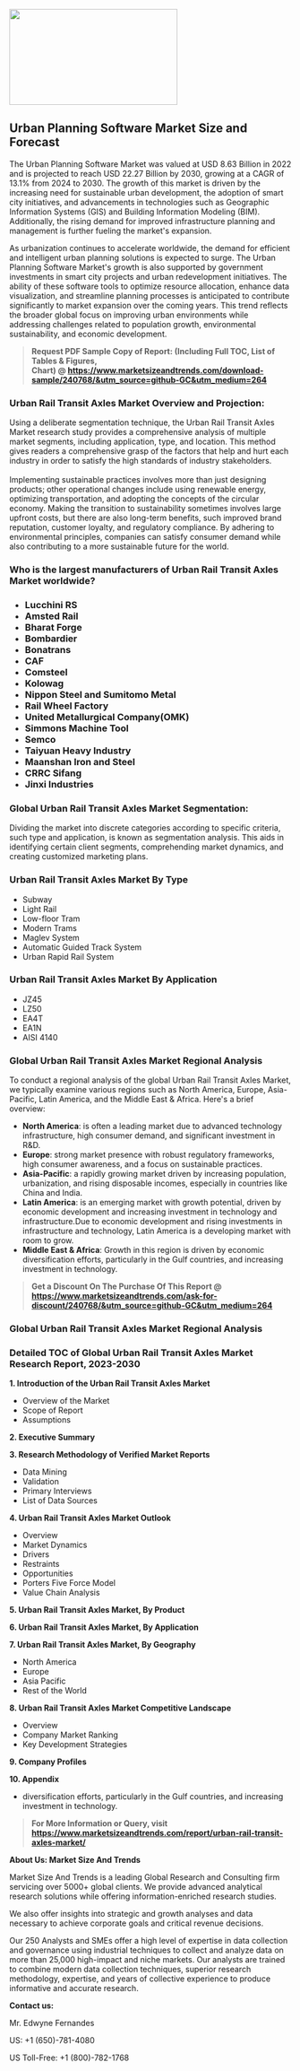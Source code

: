 <p><img class="alignnone size-medium wp-image-20088" src="https://ffe5etoiles.com/wp-content/uploads/2024/12/MST1-300x171.png" alt="" width="300" height="171" /></p><h2>Urban Planning Software Market Size and Forecast</h2><p>The Urban Planning Software Market was valued at USD 8.63 Billion in 2022 and is projected to reach USD 22.27 Billion by 2030, growing at a CAGR of 13.1% from 2024 to 2030. The growth of this market is driven by the increasing need for sustainable urban development, the adoption of smart city initiatives, and advancements in technologies such as Geographic Information Systems (GIS) and Building Information Modeling (BIM). Additionally, the rising demand for improved infrastructure planning and management is further fueling the market's expansion.</p><p>As urbanization continues to accelerate worldwide, the demand for efficient and intelligent urban planning solutions is expected to surge. The Urban Planning Software Market's growth is also supported by government investments in smart city projects and urban redevelopment initiatives. The ability of these software tools to optimize resource allocation, enhance data visualization, and streamline planning processes is anticipated to contribute significantly to market expansion over the coming years. This trend reflects the broader global focus on improving urban environments while addressing challenges related to population growth, environmental sustainability, and economic development.</p></p><blockquote id="" class=""><strong>Request PDF Sample Copy of Report: (Including Full TOC, List of Tables &amp; Figures, Chart)&nbsp;@&nbsp;<strong><a href="https://www.marketsizeandtrends.com/download-sample/240768/&utm_source=github-GC&utm_medium=264" target="_blank">https://www.marketsizeandtrends.com/download-sample/240768/&utm_source=github-GC&utm_medium=264</a></strong></strong></blockquote><h3 id="" class="">Urban Rail Transit Axles Market&nbsp;Overview and Projection:</h3><p id="" class="">Using a deliberate segmentation technique, the Urban Rail Transit Axles Market research study provides a comprehensive analysis of multiple market segments, including application, type, and location. This method gives readers a comprehensive grasp of the factors that help and hurt each industry in order to satisfy the high standards of industry stakeholders. <br /> <br />Implementing sustainable practices involves more than just designing products; other operational changes include using renewable energy, optimizing transportation, and adopting the concepts of the circular economy. Making the transition to sustainability sometimes involves large upfront costs, but there are also long-term benefits, such improved brand reputation, customer loyalty, and regulatory compliance. By adhering to environmental principles, companies can satisfy consumer demand while also contributing to a more sustainable future for the world.</p><h3 id="" class="">Who is the largest manufacturers of&nbsp;Urban Rail Transit Axles Market worldwide?</h3><h3 class=""><p><ul><li>Lucchini RS </li><li> Amsted Rail </li><li> Bharat Forge </li><li> Bombardier </li><li> Bonatrans </li><li> CAF </li><li> Comsteel </li><li> Kolowag </li><li> Nippon Steel and Sumitomo Metal </li><li> Rail Wheel Factory </li><li> United Metallurgical Company(OMK) </li><li> Simmons Machine Tool </li><li> Semco </li><li> Taiyuan Heavy Industry </li><li> Maanshan Iron and Steel </li><li> CRRC Sifang </li><li> Jinxi Industries</li></ul></p></h3><h3 id="" class="">Global&nbsp;Urban Rail Transit Axles Market Segmentation:</h3><p id="" class="">Dividing the market into discrete categories according to specific criteria, such type and application, is known as segmentation analysis. This aids in identifying certain client segments, comprehending market dynamics, and creating customized marketing plans.</p><h3 id="" class="">Urban Rail Transit Axles Market&nbsp;By Type</h3><p><p><ul><li>Subway</li><li> Light Rail</li><li> Low-floor Tram</li><li> Modern Trams</li><li> Maglev System</li><li> Automatic Guided Track System</li><li> Urban Rapid Rail System</p></li></ul></p></p><h3 id="" class="">Urban Rail Transit Axles Market&nbsp;By Application</h3><p class=""><p><ul><li>JZ45</li><li> LZ50</li><li> EA4T</li><li> EA1N</li><li> AISI 4140</li></ul></p></p><h3 id="" class="">Global Urban Rail Transit Axles Market Regional Analysis</h3><p id="" class="">To conduct a regional analysis of the global Urban Rail Transit Axles Market, we typically examine various regions such as North America, Europe, Asia-Pacific, Latin America, and the Middle East &amp; Africa. Here's a brief overview:</p><ul><li><strong>North America</strong>: is often a leading market due to advanced technology infrastructure, high consumer demand, and significant investment in R&amp;D.</li><li><strong>Europe</strong>: strong market presence with robust regulatory frameworks, high consumer awareness, and a focus on sustainable practices.</li><li><strong>Asia-Pacific</strong>: a rapidly growing market driven by increasing population, urbanization, and rising disposable incomes, especially in countries like China and India.</li><li><strong>Latin America</strong>: is an emerging market with growth potential, driven by economic development and increasing investment in technology and infrastructure.Due to economic development and rising investments in infrastructure and technology, Latin America is a developing market with room to grow.</li><li><strong>Middle East &amp; Africa</strong>: Growth in this region is driven by economic diversification efforts, particularly in the Gulf countries, and increasing investment in technology.</li></ul><blockquote id="" class=""><strong>Get a Discount On The Purchase Of This Report @ <strong><a href="https://www.marketsizeandtrends.com/ask-for-discount/240768/&utm_source=github-GC&utm_medium=264" target="_blank">https://www.marketsizeandtrends.com/ask-for-discount/240768/&utm_source=github-GC&utm_medium=264</a></strong></strong></blockquote><h3 id="" class="">Global Urban Rail Transit Axles Market Regional Analysis</h3><h3 id="" class="">Detailed TOC of Global Urban Rail Transit Axles Market Research Report, 2023-2030</h3><p id="" class=""><strong>1. Introduction of the Urban Rail Transit Axles Market</strong></p><ul><li>Overview of the Market</li><li>Scope of Report</li><li>Assumptions</li></ul><p id="" class=""><strong>2. Executive Summary</strong></p><p id="" class=""><strong>3. Research Methodology of Verified Market Reports</strong></p><ul><li>Data Mining</li><li>Validation</li><li>Primary Interviews</li><li>List of Data Sources</li></ul><p id="" class=""><strong>4. Urban Rail Transit Axles Market Outlook</strong></p><ul><li>Overview</li><li>Market Dynamics</li><li>Drivers</li><li>Restraints</li><li>Opportunities</li><li>Porters Five Force Model</li><li>Value Chain Analysis</li></ul><p id="" class=""><strong>5. Urban Rail Transit Axles Market, By Product</strong></p><p id="" class=""><strong>6. Urban Rail Transit Axles Market, By Application</strong></p><p id="" class=""><strong>7. Urban Rail Transit Axles Market, By Geography</strong></p><ul><li>North America</li><li>Europe</li><li>Asia Pacific</li><li>Rest of the World</li></ul><p id="" class=""><strong>8. Urban Rail Transit Axles Market Competitive Landscape</strong></p><ul><li>Overview</li><li>Company Market Ranking</li><li>Key Development Strategies</li></ul><p id="" class=""><strong>9. Company Profiles</strong></p><p id="" class=""><strong>10. Appendix</strong></p><ul><li>diversification efforts, particularly in the Gulf countries, and increasing investment in technology.</li></ul><blockquote id="" class=""><strong>For More Information or Query, visit <strong><strong><a href="https://www.marketsizeandtrends.com/report/urban-rail-transit-axles-market/" target="_blank">https://www.marketsizeandtrends.com/report/urban-rail-transit-axles-market/</a></strong></strong></strong></blockquote><p id="" class=""><strong>About Us: Market Size And Trends</strong></p><p id="" class="">Market Size And Trends is a leading Global Research and Consulting firm servicing over 5000+ global clients. We provide advanced analytical research solutions while offering information-enriched research studies.</p><p id="" class="">We also offer insights into strategic and growth analyses and data necessary to achieve corporate goals and critical revenue decisions.</p><p id="" class="">Our 250 Analysts and SMEs offer a high level of expertise in data collection and governance using industrial techniques to collect and analyze data on more than 25,000 high-impact and niche markets. Our analysts are trained to combine modern data collection techniques, superior research methodology, expertise, and years of collective experience to produce informative and accurate research.</p><p id="" class=""><strong>Contact us:</strong></p><p id="" class="">Mr. Edwyne Fernandes</p><p id="" class="">US: +1 (650)-781-4080</p><p id="" class="">US Toll-Free: +1 (800)-782-1768</p>
